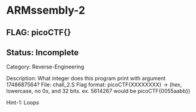 # ARMssembly-2

## FLAG: picoCTF{}

## Status: Incomplete

Category: Reverse-Engineering

Description: What integer does this program print with argument 1748687564? File: chall_2.S Flag format: picoCTF{XXXXXXXX} -> (hex, lowercase, no 0x, and 32 bits. ex. 5614267 would be picoCTF{0055aabb})

Hint-1: Loops
